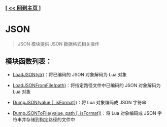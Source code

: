 ### [[ << 回到主页 ]](../README.md)

# JSON

> JSON 模块提供 JSON 数据格式相关操作

## 模块函数列表：

+ [LoadJSON(str)](_LoadJSON_.md)：将已编码的 JSON 对象解码为 Lua 对象

+ [LoadJSONFromFile(path)](_LoadJSONFromFile_.md)：将指定路径文件中已编码的 JSON 对象解码为 Lua 对象

+ [DumpJSON(value [, isFormat])](_DumpJSON_.md)：将 Lua 对象编码成 JSON 字符串

+ [DumpJSONToFile(value, path [, isFormat])](_DumpJSONToFile_.md)：将 Lua 对象编码成 JSON 字符串并存储到指定路径的文件中
